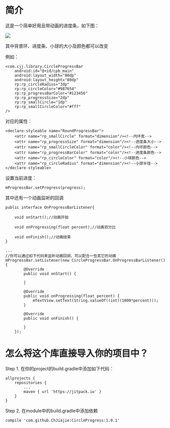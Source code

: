 # 简介 #
这是一个简单好用且带动画的进度条，如下图：

![](https://github.com/ChJiajie/CircleProgress/blob/Mr.Chen/pic/eg.png?raw=true)

其中背景环、进度条、小球的大小及颜色都可以改变

例如：

    <com.cjj.library.CircleProgressBar
	    android:id="@+id/cpb_main"
	    android:layout_width="80dp"
	    android:layout_height="80dp"
	    rp:rp_circleRadius="3dp"
	    rp:rp_circleColor="#987654"
	    rp:rp_progressBarColor="#123456"
	    rp:rp_progressSize="2dp"
	    rp:rp_smallCircle="1dp"
	    rp:rp_smallCircleColor="#fff"
    />

对应的属性：

	<declare-styleable name="RoundProgressBar">
        <attr name="rp_smallCircle" format="dimension"/><!--内环宽-->
        <attr name="rp_progressSize" format="dimension"/><!--进度条大小-->
        <attr name="rp_smallCircleColor" format="color"/><!--内环颜色-->
        <attr name="rp_progressBarColor" format="color"/><!--进度条颜色-->
        <attr name="rp_circleColor" format="color"/><!--小球颜色-->
        <attr name="rp_circleRadius" format="dimension"/><!--小球半径-->
    </declare-styleable>

设置当前进度：

	mProgressBar.setProgress(progress);

其中还有一个动画监听的回调

	public interface OnProgressBarListener{
        
        void onStart();//动画开始

        void onProgressing(float percent);//动画百分比

        void onFinish();//动画结束
    }

	...
	//你可以通过如下代码来监听动画回调，可以配合一些其它的动画
	mProgressBar.setListener(new CircleProgressBar.OnProgressBarListener() {
            @Override
            public void onStart() {

            }

            @Override
            public void onProgressing(float percent) {
                mTextView.setText(String.valueOf((int)(1000*percent)));
            }

            @Override
            public void onFinish() {

            }
        });
# 怎么将这个库直接导入你的项目中？ #
Step 1. 在你的project的build.gradle中添加如下代码：

    allprojects {
		repositories {
			...
			maven { url 'https://jitpack.io' }
		}
	}

Step 2. 在module中的build.gradle中添加依赖

	compile 'com.github.ChJiajie:CircleProgress:1.0.1'